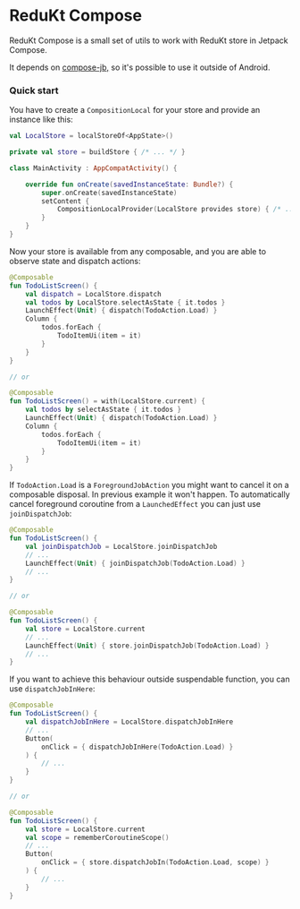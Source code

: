 # ReduKt Compose

ReduKt Compose is a small set of utils to work with ReduKt store in Jetpack Compose.

It depends on [compose-jb,](https://github.com/JetBrains/compose-jb) so it's possible to use it outside of Android.

### Quick start

You have to create a `CompositionLocal` for your store and provide an instance like this:

```kotlin
val LocalStore = localStoreOf<AppState>()

private val store = buildStore { /* ... */ }

class MainActivity : AppCompatActivity() {

    override fun onCreate(savedInstanceState: Bundle?) {
        super.onCreate(savedInstanceState)
        setContent {
            CompositionLocalProvider(LocalStore provides store) { /* ... */ }
        }
    }
}
```

Now your store is available from any composable, and you are able to observe state and dispatch actions:

```kotlin
@Composable
fun TodoListScreen() {
    val dispatch = LocalStore.dispatch
    val todos by LocalStore.selectAsState { it.todos }
    LaunchEffect(Unit) { dispatch(TodoAction.Load) }
    Column {
        todos.forEach {
            TodoItemUi(item = it)
        }
    }
}

// or 

@Composable
fun TodoListScreen() = with(LocalStore.current) {
    val todos by selectAsState { it.todos }
    LaunchEffect(Unit) { dispatch(TodoAction.Load) }
    Column {
        todos.forEach {
            TodoItemUi(item = it)
        }
    }
}
```

If `TodoAction.Load` is a `ForegroundJobAction` you might want to cancel it on a composable disposal. In previous example
it won't happen. To automatically cancel foreground coroutine from a `LaunchedEffect` you can just use `joinDispatchJob`:

```kotlin
@Composable
fun TodoListScreen() {
    val joinDispatchJob = LocalStore.joinDispatchJob
    // ...
    LaunchEffect(Unit) { joinDispatchJob(TodoAction.Load) }
    // ...
}

// or

@Composable
fun TodoListScreen() {
    val store = LocalStore.current
    // ...
    LaunchEffect(Unit) { store.joinDispatchJob(TodoAction.Load) }
    // ...
}

```

If you want to achieve this behaviour outside suspendable function, you can use `dispatchJobInHere`:

```kotlin
@Composable
fun TodoListScreen() {
    val dispatchJobInHere = LocalStore.dispatchJobInHere
    // ...
    Button(
        onClick = { dispatchJobInHere(TodoAction.Load) }
    ) {
        // ...   
    }
}

// or 

@Composable
fun TodoListScreen() {
    val store = LocalStore.current
    val scope = rememberCoroutineScope()
    // ...
    Button(
        onClick = { store.dispatchJobIn(TodoAction.Load, scope) }
    ) {
        // ...   
    }
}
```